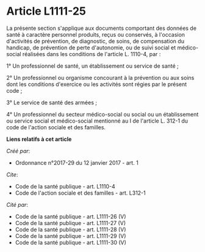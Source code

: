# Article L1111-25

La présente section s'applique aux documents comportant des données de santé à caractère personnel produits, reçus ou
conservés, à l'occasion d'activités de prévention, de diagnostic, de soins, de compensation du handicap, de prévention de
perte d'autonomie, ou de suivi social et médico-social réalisées dans les conditions de l'article L. 1110-4, par :

1° Un professionnel de santé, un établissement ou service de santé ;

2° Un professionnel ou organisme concourant à la prévention ou aux soins dont les conditions d'exercice ou les activités sont
régies par le présent code ;

3° Le service de santé des armées ;

4° Un professionnel du secteur médico-social ou social ou un établissement ou service social et médico-social mentionné au I
de l'article L. 312-1 du code de l'action sociale et des familles.

**Liens relatifs à cet article**

_Créé par_:

  - Ordonnance n°2017-29 du 12 janvier 2017 - art. 1

_Cite_:

  - Code de la santé publique - art. L1110-4
  - Code de l'action sociale et des familles - art. L312-1

_Cité par_:

  - Code de la santé publique - art. L1111-26 (V)
  - Code de la santé publique - art. L1111-27 (V)
  - Code de la santé publique - art. L1111-28 (V)
  - Code de la santé publique - art. L1111-29 (V)
  - Code de la santé publique - art. L1111-30 (V)
